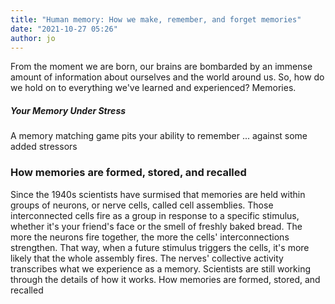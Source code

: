 ```yaml
---
title: "Human memory: How we make, remember, and forget memories"
date: "2021-10-27 05:26"
author: jo
---
```




From the moment we are born, our brains are bombarded by an immense amount of information about ourselves and the world around us. So, how do we hold on to everything we've learned and experienced? Memories.

##### Your Memory Under Stress
A memory matching game pits your ability to remember ... against some added stressors

### How memories are formed, stored, and recalled

Since the 1940s scientists have surmised that memories are held within groups of neurons, or nerve cells, called cell assemblies. Those interconnected cells fire as a group in response to a specific stimulus, whether it's your friend's face or the smell of freshly baked bread. The more the neurons fire together, the more the cells' interconnections strengthen. That way, when a future stimulus triggers the cells, it's more likely that the whole assembly fires. The nerves' collective activity transcribes what we experience as a memory. Scientists are still working through the details of how it works.
How memories are formed, stored, and recalled


